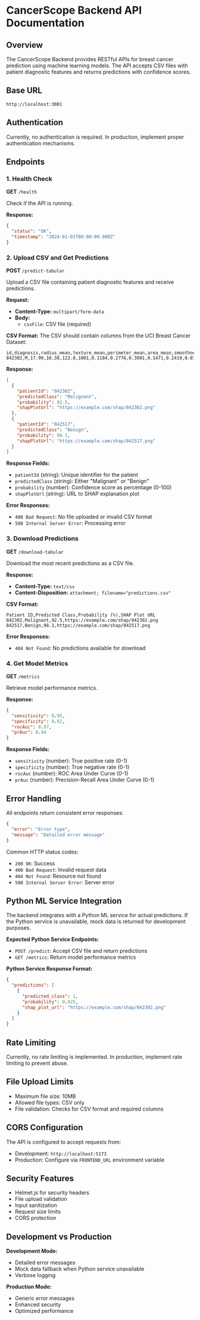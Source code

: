 # CancerScope Backend API Documentation

## Overview

The CancerScope Backend provides RESTful APIs for breast cancer prediction using machine learning models. The API accepts CSV files with patient diagnostic features and returns predictions with confidence scores.

## Base URL

```
http://localhost:3001
```

## Authentication

Currently, no authentication is required. In production, implement proper authentication mechanisms.

## Endpoints

### 1. Health Check

**GET** `/health`

Check if the API is running.

**Response:**
```json
{
  "status": "OK",
  "timestamp": "2024-01-01T00:00:00.000Z"
}
```

### 2. Upload CSV and Get Predictions

**POST** `/predict-tabular`

Upload a CSV file containing patient diagnostic features and receive predictions.

**Request:**
- **Content-Type:** `multipart/form-data`
- **Body:** 
  - `csvFile`: CSV file (required)

**CSV Format:**
The CSV should contain columns from the UCI Breast Cancer Dataset:
```csv
id,diagnosis,radius_mean,texture_mean,perimeter_mean,area_mean,smoothness_mean,compactness_mean,concavity_mean,concave_points_mean,symmetry_mean,fractal_dimension_mean
842302,M,17.99,10.38,122.8,1001,0.1184,0.2776,0.3001,0.1471,0.2419,0.07871
```

**Response:**
```json
[
  {
    "patientId": "842302",
    "predictedClass": "Malignant",
    "probability": 92.5,
    "shapPlotUrl": "https://example.com/shap/842302.png"
  },
  {
    "patientId": "842517",
    "predictedClass": "Benign",
    "probability": 98.1,
    "shapPlotUrl": "https://example.com/shap/842517.png"
  }
]
```

**Response Fields:**
- `patientId` (string): Unique identifier for the patient
- `predictedClass` (string): Either "Malignant" or "Benign"
- `probability` (number): Confidence score as percentage (0-100)
- `shapPlotUrl` (string): URL to SHAP explanation plot

**Error Responses:**
- `400 Bad Request`: No file uploaded or invalid CSV format
- `500 Internal Server Error`: Processing error

### 3. Download Predictions

**GET** `/download-tabular`

Download the most recent predictions as a CSV file.

**Response:**
- **Content-Type:** `text/csv`
- **Content-Disposition:** `attachment; filename="predictions.csv"`

**CSV Format:**
```csv
Patient ID,Predicted Class,Probability (%),SHAP Plot URL
842302,Malignant,92.5,https://example.com/shap/842302.png
842517,Benign,98.1,https://example.com/shap/842517.png
```

**Error Responses:**
- `404 Not Found`: No predictions available for download

### 4. Get Model Metrics

**GET** `/metrics`

Retrieve model performance metrics.

**Response:**
```json
{
  "sensitivity": 0.95,
  "specificity": 0.92,
  "rocAuc": 0.97,
  "prAuc": 0.94
}
```

**Response Fields:**
- `sensitivity` (number): True positive rate (0-1)
- `specificity` (number): True negative rate (0-1)
- `rocAuc` (number): ROC Area Under Curve (0-1)
- `prAuc` (number): Precision-Recall Area Under Curve (0-1)

## Error Handling

All endpoints return consistent error responses:

```json
{
  "error": "Error type",
  "message": "Detailed error message"
}
```

Common HTTP status codes:
- `200 OK`: Success
- `400 Bad Request`: Invalid request data
- `404 Not Found`: Resource not found
- `500 Internal Server Error`: Server error

## Python ML Service Integration

The backend integrates with a Python ML service for actual predictions. If the Python service is unavailable, mock data is returned for development purposes.

**Expected Python Service Endpoints:**
- `POST /predict`: Accept CSV file and return predictions
- `GET /metrics`: Return model performance metrics

**Python Service Response Format:**
```json
{
  "predictions": [
    {
      "predicted_class": 1,
      "probability": 0.925,
      "shap_plot_url": "https://example.com/shap/842302.png"
    }
  ]
}
```

## Rate Limiting

Currently, no rate limiting is implemented. In production, implement rate limiting to prevent abuse.

## File Upload Limits

- Maximum file size: 10MB
- Allowed file types: CSV only
- File validation: Checks for CSV format and required columns

## CORS Configuration

The API is configured to accept requests from:
- Development: `http://localhost:5173`
- Production: Configure via `FRONTEND_URL` environment variable

## Security Features

- Helmet.js for security headers
- File upload validation
- Input sanitization
- Request size limits
- CORS protection

## Development vs Production

**Development Mode:**
- Detailed error messages
- Mock data fallback when Python service unavailable
- Verbose logging

**Production Mode:**
- Generic error messages
- Enhanced security
- Optimized performance

